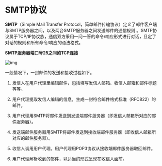 # SMTP协议



**SMTP**（Simple Mail Transfer Protocol，简单邮件传输协议）定义了邮件客户端与SMTP服务器之间，以及两台SMTP服务器之间发送邮件的通信规则 。SMTP协议属于TCP/IP协议族，通信双方采用一问一答的命令/响应形式进行对话，且定了对话的规则和所有命令/响应的语法格式。 



**SMTP服务器端口号25之间的TCP连接**

![img](https://img-blog.csdn.net/20161113152328178?watermark/2/text/aHR0cDovL2Jsb2cuY3Nkbi5uZXQv/font/5a6L5L2T/fontsize/400/fill/I0JBQkFCMA==/dissolve/70/gravity/Center)



一般情况下，一封邮件的发送和接收过程如下。

1) 发信人在用户代理里编辑邮件，包括填写发信人邮箱、收信人邮箱和邮件标题等等。

2) 用户代理提取发信人编辑的信息，生成一封符合邮件格式标准（RFC822）的邮件。

3) 用户代理用SMTP将邮件发送到发送端邮件服务器（即发信人邮箱所对应的邮件服务器）。

4) 发送端邮件服务器用SMTP将邮件发送到接收端邮件服务器（即收信人邮箱所对应的邮件服务器）。

5) 收信人调用用户代理。用户代理用POP3协议从接收端邮件服务器取回邮件。

6) 用户代理解析收到的邮件，以适当的形式呈现在收信人面前。
